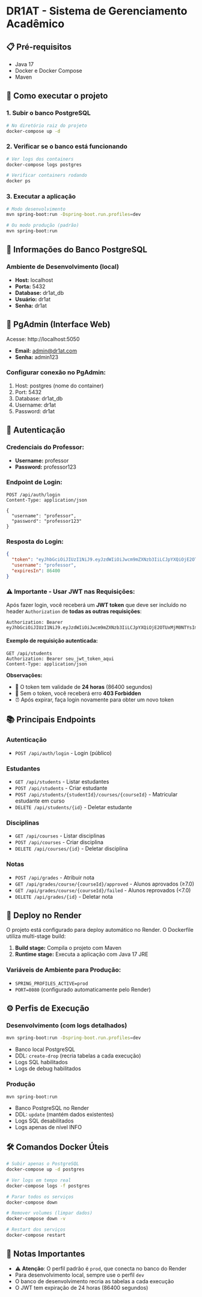 # DR1AT - Sistema de Gerenciamento Acadêmico

## 📋 Pré-requisitos

- Java 17
- Docker e Docker Compose
- Maven

## 🚀 Como executar o projeto

### 1. Subir o banco PostgreSQL

```bash
# No diretório raiz do projeto
docker-compose up -d
```

### 2. Verificar se o banco está funcionando

```bash
# Ver logs dos containers
docker-compose logs postgres

# Verificar containers rodando
docker ps
```

### 3. Executar a aplicação

```bash
# Modo desenvolvimento
mvn spring-boot:run -Dspring-boot.run.profiles=dev

# Ou modo produção (padrão)
mvn spring-boot:run
```

## 🐘 Informações do Banco PostgreSQL

### Ambiente de Desenvolvimento (local)
- **Host:** localhost
- **Porta:** 5432
- **Database:** dr1at_db
- **Usuário:** dr1at
- **Senha:** dr1at

## 🔧 PgAdmin (Interface Web)

Acesse: http://localhost:5050

- **Email:** admin@dr1at.com
- **Senha:** admin123

### Configurar conexão no PgAdmin:
1. Host: postgres (nome do container)
2. Port: 5432
3. Database: dr1at_db
4. Username: dr1at
5. Password: dr1at

## 🔐 Autenticação

### Credenciais do Professor:
- **Username:** professor
- **Password:** professor123

### Endpoint de Login:
```http
POST /api/auth/login
Content-Type: application/json

{
  "username": "professor",
  "password": "professor123"
}
```

### Resposta do Login:
```json
{
  "token": "eyJhbGciOiJIUzI1NiJ9.eyJzdWIiOiJwcm9mZXNzb3IiLCJpYXQiOjE2OTUxMjM0NTYsImV4cCI6MTY5NTIwOTg1Nn0.xyz",
  "username": "professor",
  "expiresIn": 86400
}
```

### ⚠️ **Importante - Usar JWT nas Requisições:**

Após fazer login, você receberá um **JWT token** que deve ser incluído no header `Authorization` de **todas as outras requisições**:

```http
Authorization: Bearer eyJhbGciOiJIUzI1NiJ9.eyJzdWIiOiJwcm9mZXNzb3IiLCJpYXQiOjE2OTUxMjM0NTYsImV4cCI6MTY5NTIwOTg1Nn0.xyz
```

#### Exemplo de requisição autenticada:
```http
GET /api/students
Authorization: Bearer seu_jwt_token_aqui
Content-Type: application/json
```

**Observações:**
- 🔑 O token tem validade de **24 horas** (86400 segundos)
- 🚫 Sem o token, você receberá erro **403 Forbidden**
- ⏰ Após expirar, faça login novamente para obter um novo token

## 📚 Principais Endpoints

### Autenticação
- `POST /api/auth/login` - Login (público)

### Estudantes
- `GET /api/students` - Listar estudantes
- `POST /api/students` - Criar estudante
- `POST /api/students/{studentId}/courses/{courseId}` - Matricular estudante em curso
- `DELETE /api/students/{id}` - Deletar estudante

### Disciplinas
- `GET /api/courses` - Listar disciplinas
- `POST /api/courses` - Criar disciplina
- `DELETE /api/courses/{id}` - Deletar disciplina

### Notas
- `POST /api/grades` - Atribuir nota
- `GET /api/grades/course/{courseId}/approved` - Alunos aprovados (≥7.0)
- `GET /api/grades/course/{courseId}/failed` - Alunos reprovados (<7.0)
- `DELETE /api/grades/{id}` - Deletar nota

## 🚀 Deploy no Render

O projeto está configurado para deploy automático no Render. O Dockerfile utiliza multi-stage build:

1. **Build stage:** Compila o projeto com Maven
2. **Runtime stage:** Executa a aplicação com Java 17 JRE

### Variáveis de Ambiente para Produção:
- `SPRING_PROFILES_ACTIVE=prod`
- `PORT=8080` (configurado automaticamente pelo Render)

## ⚙️ Perfis de Execução

### Desenvolvimento (com logs detalhados)
```bash
mvn spring-boot:run -Dspring-boot.run.profiles=dev
```
- Banco local PostgreSQL
- DDL: `create-drop` (recria tabelas a cada execução)
- Logs SQL habilitados
- Logs de debug habilitados

### Produção
```bash
mvn spring-boot:run
```
- Banco PostgreSQL no Render
- DDL: `update` (mantém dados existentes)
- Logs SQL desabilitados
- Logs apenas de nível INFO

## 🛠️ Comandos Docker Úteis

```bash
# Subir apenas o PostgreSQL
docker-compose up -d postgres

# Ver logs em tempo real
docker-compose logs -f postgres

# Parar todos os serviços
docker-compose down

# Remover volumes (limpar dados)
docker-compose down -v

# Restart dos serviços
docker-compose restart
```

## 📝 Notas Importantes

- ⚠️ **Atenção**: O perfil padrão é `prod`, que conecta no banco do Render
- Para desenvolvimento local, sempre use o perfil `dev`
- O banco de desenvolvimento recria as tabelas a cada execução
- O JWT tem expiração de 24 horas (86400 segundos)
